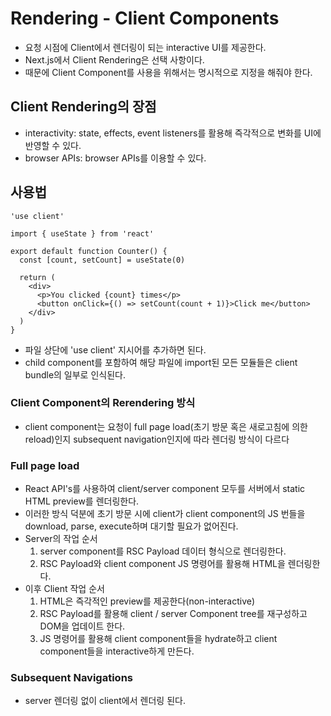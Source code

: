 # Rendering - Client Components
- 요청 시점에 Client에서 렌더링이 되는 interactive UI를 제공한다.
- Next.js에서 Client Rendering은 선택 사항이다.
- 때문에 Client Component를 사용을 위해서는 명시적으로 지정을 해줘야 한다.

## Client Rendering의 장점
- interactivity: state, effects, event listeners를 활용해 즉각적으로 변화를 UI에 반영할 수 있다.
- browser APIs: browser APIs를 이용할 수 있다.

## 사용법
```
'use client'
 
import { useState } from 'react'
 
export default function Counter() {
  const [count, setCount] = useState(0)
 
  return (
    <div>
      <p>You clicked {count} times</p>
      <button onClick={() => setCount(count + 1)}>Click me</button>
    </div>
  )
}
```
- 파일 상단에 'use client' 지시어를 추가하면 된다.
- child component를 포함하여 해당 파일에 import된 모든 모듈들은 client bundle의 일부로 인식된다.


### Client Component의 Rerendering 방식
- client component는 요청이 full page load(초기 방문 혹은 새로고침에 의한 reload)인지 subsequent navigation인지에 따라 렌더링 방식이 다르다
### Full page load
-  React API's를 사용하여 client/server component 모두를 서버에서 static HTML preview를 렌더링한다.
- 이러한 방식 덕분에 초기 방문 시에 client가 client component의 JS 번들을 download, parse, execute하며 대기할 필요가 없어진다.
- Server의 작업 순서
    1. server component를 RSC Payload 데이터 형식으로 렌더링한다.
    2. RSC Payload와 client component JS 명령어를 활용해 HTML을 렌더링한다.
- 이후 Client 작업 순서
    1. HTML은 즉각적인 preview를 제공한다(non-interactive)
    2. RSC Payload를 활용해 client / server Component tree를 재구성하고 DOM을 업데이트 한다.
    3. JS 명령어를 활용해 client component들을 hydrate하고 client component들을 interactive하게 만든다.

### Subsequent Navigations
- server 렌더링 없이 client에서 렌더링 된다.